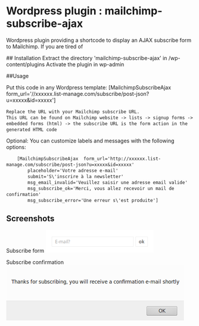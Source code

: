 # Wordpress plugin : mailchimp-subscribe-ajax

Wordpress plugin providing a shortcode to display an AJAX subscribe form to Mailchimp.
If you are tired of


## Installation
    Extract the directory 'mailchimp-subscribe-ajax' in /wp-content/plugins
    Activate the plugin in wp-admin


##Usage

Put this code in any Wordpress template:
    [MailchimpSubscribeAjax  form_url='//xxxxxx.list-manage.com/subscribe/post-json?u=xxxxx&id=xxxxx']

    Replace the URL with your Mailchimp subscribe URL.
    This URL can be found on Mailchimp website -> lists -> signup forms -> embedded forms (html) -> the subscribe URL is the form action in the generated HTML code


Optional:
    You can customize labels and messages with the following options:

        [MailchimpSubscribeAjax  form_url='http://xxxxxx.list-manage.com/subscribe/post-json?u=xxxxx&id=xxxxx'
            placeholder='Votre adresse e-mail'
            submit='S\'inscrire à la newsletter'
            msg_email_invalid='Veuillez saisir une adresse email valide'
            msg_subscribe_ok='Merci, vous allez recevoir un mail de confirmation'
            msg_subscribe_error='Une erreur s\'est produite']


## Screenshots

Subscribe form
![alt](https://raw.githubusercontent.com/anwfr/wordpress-plugin-mailchimp-subscribe-ajax/master/doc/form.png)

Subscribe confirmation
![alt](https://raw.githubusercontent.com/anwfr/wordpress-plugin-mailchimp-subscribe-ajax/master/doc/confirm.png)
